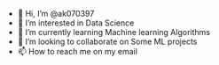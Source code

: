 - 👋 Hi, I’m @ak070397
- 👀 I’m interested in Data Science
- 🌱 I’m currently learning Machine learning Algorithms
- 💞️ I’m looking to collaborate on Some ML projects
- 📫 How to reach me on my email

<!---
ak070397/ak070397 is a ✨ special ✨ repository because its `README.md` (this file) appears on your GitHub profile.
You can click the Preview link to take a look at your changes.
--->
